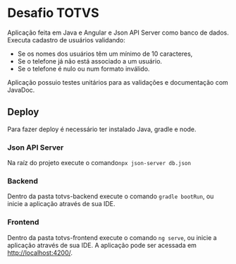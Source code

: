 # Desafio TOTVS
Aplicação feita em Java e Angular e Json API Server como banco de dados. Executa cadastro de usuários validando:
* Se os nomes dos usuários têm um mínimo de 10 caracteres, 
* Se o telefone já não está associado a um usuário.
* Se o telefone é nulo ou num formato inválido.

Aplicação possuio testes unitários para as validações e documentação com JavaDoc.

## Deploy
Para fazer deploy é necessário ter instalado Java, gradle e node.

### Json API Server
Na raíz do projeto execute o comando`npx json-server db.json`

### Backend
Dentro da pasta totvs-backend execute o comando `gradle bootRun`, ou inicie a aplicação através de sua IDE.

### Frontend
Dentro da pasta totvs-frontend execute o comando `ng serve`, ou inicie a aplicação através de sua IDE. A aplicação pode ser acessada em [http://localhost:4200/](http://localhost:4200/).

